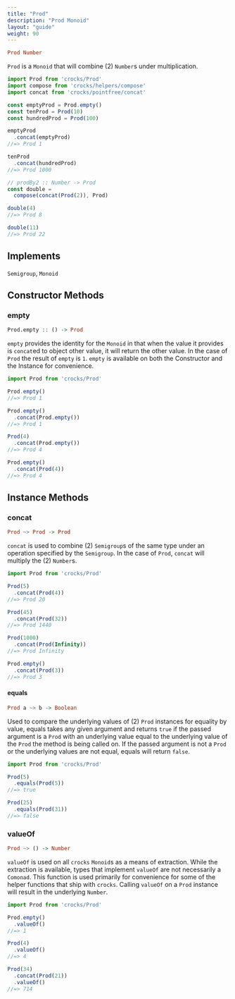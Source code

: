 ```yaml
---
title: "Prod"
description: "Prod Monoid"
layout: "guide"
weight: 90
---
```


```haskell
Prod Number
```

`Prod` is a `Monoid` that will combine (2) `Number`s under multiplication.

```javascript
import Prod from 'crocks/Prod'
import compose from 'crocks/helpers/compose'
import concat from 'crocks/pointfree/concat'

const emptyProd = Prod.empty()
const tenProd = Prod(10)
const hundredProd = Prod(100)

emptyProd
  .concat(emptyProd)
//=> Prod 1

tenProd
  .concat(hundredProd)
//=> Prod 1000

// prodBy2 :: Number -> Prod
const double =
  compose(concat(Prod(2)), Prod)

double(4)
//=> Prod 8

double(11)
//=> Prod 22
```

<article id="topic-implements">

## Implements

`Semigroup`, `Monoid`

</article>

<article id="topic-constructor">

## Constructor Methods

### empty

```haskell
Prod.empty :: () -> Prod
```

`empty` provides the identity for the `Monoid` in that when the value it
provides is `concat`ed to object other value, it will return the other value.
In the case of `Prod` the result of `empty` is `1`. `empty` is available on
both the Constructor and the Instance for convenience.

```javascript
import Prod from 'crocks/Prod'

Prod.empty()
//=> Prod 1

Prod.empty()
  .concat(Prod.empty())
//=> Prod 1

Prod(4)
  .concat(Prod.empty())
//=> Prod 4

Prod.empty()
  .concat(Prod(4))
//=> Prod 4
```

</article>

<article id="topic-instance">

## Instance Methods

### concat

```haskell
Prod ~> Prod -> Prod
```

`concat` is used to combine (2) `Semigroup`s of the same type under an
operation specified by the `Semigroup`. In the case of `Prod`, `concat` will
multiply the (2) `Number`s.

```javascript
import Prod from 'crocks/Prod'

Prod(5)
  .concat(Prod(4))
//=> Prod 20

Prod(45)
  .concat(Prod(32))
//=> Prod 1440

Prod(1000)
  .concat(Prod(Infinity))
//=> Prod Infinity

Prod.empty()
  .concat(Prod(3))
//=> Prod 3
```

#### equals

```haskell
Prod a ~> b -> Boolean
```

Used to compare the underlying values of (2) `Prod` instances for equality by
value, equals takes any given argument and returns `true` if the passed argument
is a `Prod` with an underlying value equal to the underlying value of
the `Prod` the method is being called on. If the passed argument is not
a `Prod` or the underlying values are not equal, equals will return `false`.

```javascript
import Prod from 'crocks/Prod'

Prod(5)
  .equals(Prod(5))
//=> true

Prod(25)
  .equals(Prod(31))
//=> false
```

### valueOf

```haskell
Prod ~> () -> Number
```

`valueOf` is used on all `crocks` `Monoid`s as a means of extraction. While
the extraction is available, types that implement `valueOf` are not necessarily
a `Comonad`. This function is used primarily for convenience for some of the
helper functions that ship with `crocks`. Calling `valueOf` on a `Prod`
instance will result in the underlying `Number`.

```javascript
import Prod from 'crocks/Prod'

Prod.empty()
  .valueOf()
//=> 1

Prod(4)
  .valueOf()
//=> 4

Prod(34)
  .concat(Prod(21))
  .valueOf()
//=> 714
```

</article>
